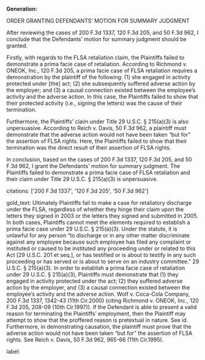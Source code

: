 **Generation:**

 ORDER GRANTING DEFENDANTS’ MOTION FOR SUMMARY JUDGMENT

After reviewing the cases of 200 F.3d 1337, 120 F.3d 205, and 50 F.3d 962, I conclude that the Defendants’ motion for summary judgment should be granted.

Firstly, with regards to the FLSA retaliation claim, the Plaintiffs failed to demonstrate a prima facie case of retaliation. According to Richmond v. ONEOK, Inc., 120 F.3d 205, a prima facie case of FLSA retaliation requires a demonstration by the plaintiff of the following: (1) she engaged in activity protected under [the] act; (2) she subsequently suffered adverse action by the employer; and (3) a causal connection existed between the employee’s activity and the adverse action. In this case, the Plaintiffs failed to show that their protected activity (i.e., signing the letters) was the cause of their termination.

Furthermore, the Plaintiffs’ claim under Title 29 U.S.C. § 215(a)(3) is also unpersuasive. According to Reich v. Davis, 50 F.3d 962, a plaintiff must demonstrate that the adverse action would not have been taken “but for” the assertion of FLSA rights. Here, the Plaintiffs failed to show that their termination was the direct result of their assertion of FLSA rights.

In conclusion, based on the cases of 200 F.3d 1337, 120 F.3d 205, and 50 F.3d 962, I grant the Defendants’ motion for summary judgment. The Plaintiffs failed to demonstrate a prima facie case of FLSA retaliation and their claim under Title 29 U.S.C. § 215(a)(3) is unpersuasive.



citations: ['200 F.3d 1337', '120 F.3d 205', '50 F.3d 962']

gold_text: Ultimately Plaintiffs fail to make a case for retaliatory discharge under the FLSA, regardless of whether they hinge their claim upon the letters they signed in 2003 or the letters they signed and submitted in 2005. In both cases, Plaintiffs cannot meet the elements required to establish a prima facie case under 29 U.S.C. § 215(a)(3). Under the statute, it is unlawful for any person “to discharge or in any other matter discriminate against any employee because such employee has filed any complaint or instituted or caused to be instituted any proceeding under or related to this Act [29 U.S.C. 201 et seq.], or has testified or is about to testify in any such proceeding or has served or is about to serve on an industry committee.” 29 U.S.C. § 215(a)(3). In order to establish a prima facie case of retaliation under 29 U.S.C. § 215(a)(3), Plaintiffs must demonstrate that (1) they engaged in activity protected under the act; (2) they suffered adverse action by the employer, and (3) a causal connection existed between the employee’s activity and the adverse action. Wolf v. Coca-Cola Company, 200 F.3d 1337, 1342-43 (11th Cir.2000) (citing Richmond v. ONEOK, Inc., 120 F.3d 205, 208-09 (10th Cir.1997)). If the Defendant is able to present a valid reason for terminating the Plaintiffs’ employment, then the Plaintiff may attempt to show that the proffered reason is pretextual in nature. See id. Furthermore, in demonstrating causation, the plaintiff must prove that the adverse action would not have been taken “but for” the assertion of FLSA rights. See Reich v. Davis, 50 F.3d 962, 965-66 (11th Cir.1995).

label: 